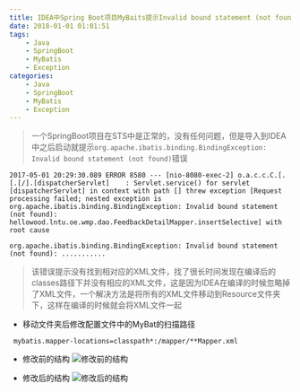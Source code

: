 ```yaml
---
title: IDEA中Spring Boot项目MyBaits提示Invalid bound statement (not found)错误
date: 2018-01-01 01:01:51
tags:
    - Java
    - SpringBoot
    - MyBatis
    - Exception 
categories: 
    - Java
    - SpringBoot
    - MyBatis
    - Exception
---
```

> 一个SpringBoot项目在STS中是正常的，没有任何问题，但是导入到IDEA中之后启动就提示`org.apache.ibatis.binding.BindingException: Invalid bound statement (not found)`错误

```
2017-05-01 20:29:30.089 ERROR 8580 --- [nio-8080-exec-2] o.a.c.c.C.[.[.[/].[dispatcherServlet]    : Servlet.service() for servlet [dispatcherServlet] in context with path [] threw exception [Request processing failed; nested exception is org.apache.ibatis.binding.BindingException: Invalid bound statement (not found): hellowood.lntu.oe.wmp.dao.FeedbackDetailMapper.insertSelective] with root cause

org.apache.ibatis.binding.BindingException: Invalid bound statement (not found): ...........
```
> 该错误提示没有找到相对应的XML文件，找了很长时间发现在编译后的classes路径下并没有相应的XML文件，这是因为IDEA在编译的时候忽略掉了XML文件，一个解决方法是将所有的XML文件移动到Resource文件夹下，这样在编译的时候就会将XML文件一起

- 移动文件夹后修改配置文件中的MyBat的扫描路径

```
 mybatis.mapper-locations=classpath*:/mapper/**Mapper.xml
```
- 修改前的结构
![修改前的结构](http://img.blog.csdn.net/20170501203323011?watermark/2/text/aHR0cDovL2Jsb2cuY3Nkbi5uZXQvdTAxMzM2MDg1MA==/font/5a6L5L2T/fontsize/400/fill/I0JBQkFCMA==/dissolve/70/gravity/SouthEast)

- 修改后的结构
![修改后的结构](http://img.blog.csdn.net/20170501203402426?watermark/2/text/aHR0cDovL2Jsb2cuY3Nkbi5uZXQvdTAxMzM2MDg1MA==/font/5a6L5L2T/fontsize/400/fill/I0JBQkFCMA==/dissolve/70/gravity/SouthEast)
